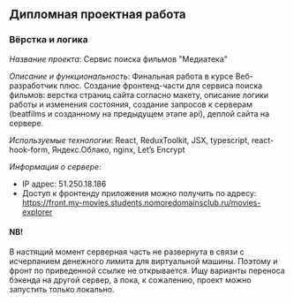 ## Дипломная проектная работа
### Вёрстка и логика

*Название проекта*: Сервис поиска фильмов "Медиатека"

*Описание и функциональность*: Финальная работа в курсе Веб-разработчик плюс. Создание фронтенд-части для сервиса поиска фильмов: верстка страниц сайта согласно макету, описание логики работы и изменения состояния, создание запросов к серверам (beatfilms и созданному на предыдущем этапе api), деплой сайта на сервере.

*Используемые технологии*: React, ReduxToolkit, JSX, typescript, react-hook-form, Яндекс.Облако, nginx, Let’s Encrypt

*Информация о сервере*:
- IP адрес: 51.250.18.186
- Доступ к фронтенду приложения можно получить по адресу: https://front.my-movies.students.nomoredomainsclub.ru/movies-explorer

#### NB!
В настящий момент серверная часть не развернута в связи с исчерпанием денежного лимита для виртуальной машины. Поэтому и фронт по приведенной ссылке не открывается. Ищу варианты переноса бэкенда на другой сервер, а пока, к сожалению, проект можно запустить только локально.
